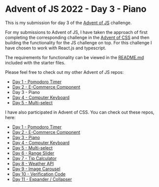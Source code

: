 # Advent of JS 2022 - Day 3 - Piano

This is my submission for day 3 of the [Advent of JS](https://www.adventofjs.com/) challenge.

For my submissions to Advent of JS, I have taken the approach of first completing the corresponding challenge in the [Advent of CSS](https://www.adventofcss.com/) and then building the functionality for the JS challenge on top. For this challenge I have chosen to work with React.js and typescript.

The requirements for functionality can be viewed in the [README.md](./STARTER-FILES/README.md) included with the starter files.

Please feel free to check out my other Advent of JS repos:

- [Day 1 - Pomodoro Timer](https://github.com/peter-hinch/advent-of-js-2022-day-01-pomodoro-timer)
- [Day 2 - E-Commerce Component](https://github.com/peter-hinch/advent-of-js-2022-day-02-ecommerce-component)
- Day 3 - Piano
- [Day 4 - Computer Keyboard](https://github.com/peter-hinch/advent-of-js-2022-day-04-computer-keyboard)
- [Day 5 - Multi-select](https://github.com/peter-hinch/advent-of-js-2022-day-05-multiselect)

I have also participated in Advent of CSS. You can check out these repos, here:

- [Day 1 - Pomodoro Timer](https://github.com/peter-hinch/advent-of-css-2022-01-pomodoro-timer)
- [Day 2 - E-Commerce Component](https://github.com/peter-hinch/advent-of-css-2022-02-ecommerce-component)
- [Day 3 - Piano](https://github.com/peter-hinch/advent-of-css-2022-day-03-piano)
- [Day 4 - Computer Keyboard](https://github.com/peter-hinch/advent-of-css-2022-day-04-computer-keyboard)
- [Day 5 - Multi-select](https://github.com/peter-hinch/advent-of-css-2022-day-05-multiselect)
- [Day 6 - Range Slider](https://github.com/peter-hinch/advent-of-css-2022-day-06-range-slider)
- [Day 7 - Tip Calculator](https://github.com/peter-hinch/advent-of-css-2022-day-07-tip-calculator)
- [Day 8 - Weather API](https://github.com/peter-hinch/advent-of-css-2022-day-08-weather-api)
- [Day 9 - Image Carousel](https://github.com/peter-hinch/advent-of-css-2022-day-09-image-carousel)
- [Day 10 - Verification Code](https://github.com/peter-hinch/advent-of-css-2022-day-10-verification-code)
- [Day 11 - Expander / Collapser](https://github.com/peter-hinch/advent-of-css-2022-day-11-expander-collapser)
